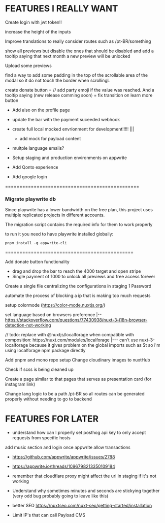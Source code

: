 # FEATURES I REALLY WANT

Create login with jwt token!!

increase the height of the inputs

Improve translations to really consider routes such as /pt-BR/something

show all previews but disable the ones that should be disabled and add a tooltip saying that next month a new preview will be unlocked

Upload some previews

find a way to add some padding in the top of the scrollable area of the modal so it do not touch the border when scrollingL

create donate button
= // add party emoji if the value was reached. And a tooltip saying (new release comming soon)
= fix transition on learn more button

- Add also on the profile page
- update the bar with the payment suceeded webhook

- create full local mocked envrionment for development!!!!!
  |||

  - add mock for payload content

- multple language emails?
- Setup staging and production environments on appwrite
- Add Qonto experience
- Add google login

===============================================

### Migrate playwrite db

Since playwrite has a lower bandwidth on the free plan, this project uses multiple replicated projects in different accounts.

The migration script contains the required info for them to work properly

to run it you need to have playwrite installed globally:

`pnpm install -g appwrite-cli`

=============================================

Add donate button functionality

- drag and drop the bar to reach the 4000 target and open stripe
- Single payment of 1000 to unlock all previews and free access forever

Create a single file centralizing the configurations in staging 1 Password

automate the process of blocking a ip that is making too much requests

setup colormode (https://color-mode.nuxtjs.org/)

set language based on browsers preference
|-- https://stackoverflow.com/questions/77430938/nuxt-3-i18n-browser-detection-not-working

// todo: replace with @nuxtjs/localforage when compatible with composition: https://nuxt.com/modules/localforage
|--- can't use nuxt-3-localforage because it gives problem on the global imports such as $t so i'm using localforage npm package directly

Add pnpm and mono repo setup
Change cloudinary images to nuxtHub

Check if scss is being cleaned up

Create a page similar to that pages that serves as presentation card (for instagram link)

Change lang logic to be a path /pt-BR so all routes can be generated properly without needing to go to backend

# FEATURES FOR LATER

- understand how can I properly set posthog api key to only accept requests from specific hosts

add music section and login once appwrite allow transactions

- https://github.com/appwrite/appwrite/issues/2788
- https://appwrite.io/threads/1096798213350109184
- remember that cloudflare proxy might affect the url in staging if it's not working

- Understand why sometimes minutes and seconds are stickying together (very odd bug probably going to leave like this)

- better SEO https://nuxtseo.com/nuxt-seo/getting-started/installation

- Limit IP's that can call Payload CMS
